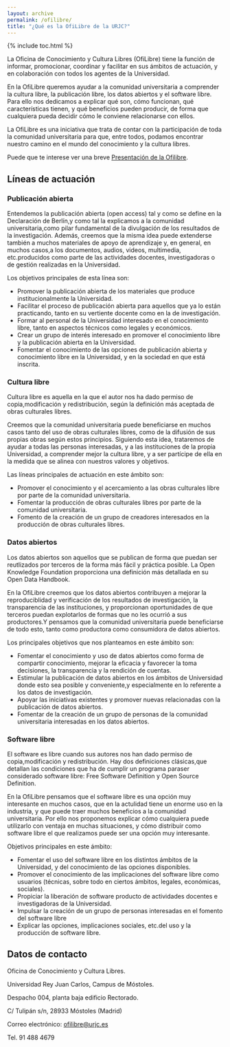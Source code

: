 ```yaml
---
layout: archive
permalink: /ofilibre/
title: "¿Qué es la OfiLibre de la URJC?"
---
```


{% include toc.html %}

La Oficina de Conocimiento y Cultura Libres (OfiLibre) tiene la función de informar, promocionar, coordinar y facilitar en sus ámbitos de actuación, y en colaboración con todos los agentes de la Universidad.

En la OfiLibre queremos ayudar a la comunidad universitaria a comprender la cultura libre, la publicación libre, los datos abiertos y el software libre. Para ello nos dedicamos a explicar qué son, cómo funcionan, qué características tienen, y qué beneficios pueden producir, de forma que cualquiera pueda decidir cómo le conviene relacionarse con ellos.

La OfiLibre es una iniciativa que trata de contar con la participación de toda la comunidad universitaria para que, entre todos, podamos encontrar nuestro camino en el mundo del conocimiento y la cultura libres.

Puede que te interese ver una breve [Presentación de la Ofilibre](/presentaciones/Ofilibre-presentacion.pdf).

## Líneas de actuación

### Publicación abierta

Entendemos la publicación abierta (open access) tal y como se define en la Declaración de Berlín,y como tal la explicamos a la comunidad universitaria,como pilar fundamental de la divulgación de los resultados de la investigación. Además, creemos que la misma idea puede extenderse también a muchos materiales de apoyo de aprendizaje y, en general, en muchos casos,a los documentos, audios, videos, multimedia, etc.producidos como parte de las actividades docentes, investigadoras o de gestión realizadas en la Universidad.

Los objetivos principales de esta línea son:

* Promover la publicación abierta de los materiales que produce institucionalmente la Universidad.
* Facilitar el proceso de publicación abierta para aquellos que ya lo están practicando, tanto en su vertiente docente como en la de investigación.
* Formar al personal de la Universidad interesado en el conocimiento libre, tanto en aspectos técnicos como legales y económicos.
* Crear un grupo de interés interesado en promover el conocimiento libre y la publicación abierta en la Universidad.
* Fomentar el conocimiento de las opciones de publicación abierta y conocimiento libre en la Universidad, y en la sociedad en que está inscrita.

### Cultura libre

Cultura libre es aquella en la que el autor nos ha dado permiso de copia,modificación y redistribución, según la definición más aceptada de obras culturales libres.

Creemos que la comunidad universitaria puede beneficiarse en muchos casos tanto del uso de obras culturales libres, como de la difusión de sus propias obras según estos principios. Siguiendo esta idea, trataremos de ayudar a todas las personas interesadas, y a las instituciones de la propia Universidad, a comprender mejor la cultura libre, y a ser partícipe de ella en la medida que se alinea con nuestros valores y objetivos.

Las líneas principales de actuación en este ámbito son:

* Promover el conocimiento y el acercamiento a las obras culturales libre por parte de la comunidad universitaria.
* Fomentar la producción de obras culturales libres por parte de la comunidad universitaria.
* Fomento de la creación de un grupo de creadores interesados en la producción de obras culturales libres.

### Datos abiertos

Los datos abiertos son aquellos que se publican de forma que puedan ser reutlizados por terceros de la forma más fácil y práctica posible. La Open Knowledge Foundation proporciona una definición más detallada en su Open Data Handbook.

En la OfiLibre creemos que los datos abiertos contribuyen a mejorar la reproduciblidad y verificación de los resultados de investigación, la transparencia de las instituciones, y proporcionan oportunidades de que terceros puedan explotarlos de formas que no les ocurrió a sus productores.Y pensamos que la comunidad universitaria puede beneficiarse de todo esto, tanto como productora como consumidora de datos abiertos.

Los principales objetivos que nos planteamos en este ámbito son:

* Fomentar el conocimiento y uso de datos abiertos como forma de compartir conocimiento, mejorar la eficacia y favorecer la toma decisiones, la transparencia y la rendición de cuentas.
* Estimular la publicación de datos abiertos en los ámbitos de Universidad donde esto sea posible y conveniente,y especialmente en lo referente a los datos de investigación.
* Apoyar las iniciativas existentes y promover nuevas relacionadas con la publicación de datos abiertos.
* Fomentar de la creación de un grupo de personas de la comunidad universitaria interesadas en los datos abiertos.

### Software libre

El software es libre cuando sus autores nos han dado permiso de copia,modificación y redistribución. Hay dos definiciones clásicas,que detallan las condiciones que ha de cumplir un programa paraser considerado software libre: Free Software Definition y Open Source Definition.

En la OfiLibre pensamos que el software libre es una opción muy interesante en muchos casos, que en la actulidad tiene un enorme uso en la industria, y que puede traer muchos beneficios a la comunidad universitaria. Por ello nos proponemos explicar cómo cualquiera puede utilizarlo con ventaja en muchas situaciones, y cómo distribuir como software libre el que realizamos puede ser una opción muy interesante.

Objetivos principales en este ámbito:

* Fomentar el uso del software libre en los distintos ámbitos de la Universidad, y del conocimiento de las opciones disponibles.
* Promover el conocimiento de las implicaciones del software libre como usuarios (técnicas, sobre todo en ciertos ámbitos, legales, económicas, sociales).
* Propiciar la liberación de software producto de actividades docentes e investigadoras de la Universidad.
* Impulsar la creación de un grupo de personas interesadas en el fomento del software libre
* Explicar las opciones, implicaciones sociales, etc.del uso y la producción de software libre.

## Datos de contacto

Oficina de Conocimiento y Cultura Libres.

Universidad Rey Juan Carlos, Campus de Móstoles.

Despacho 004, planta baja edificio Rectorado.

C/ Tulipán s/n, 28933 Móstoles (Madrid)

Correo electrónico: ofilibre@urjc.es

Tel. 91 488 4679

